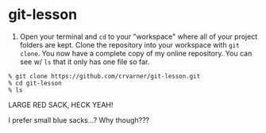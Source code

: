 # git-lesson

1. Open your terminal and `cd` to your "workspace" where all of your project folders are kept. Clone the repository into your workspace with `git clone`. You now have a complete copy of my online repository. You can see w/ `ls` that it only has one file so far.
```
% git clone https://github.com/crvarner/git-lesson.git
% cd git-lesson
% ls
```

LARGE RED SACK, HECK YEAH!

I prefer small blue sacks...? Why though???